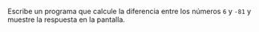 Escribe un programa que calcule la diferencia entre los números `6` y `-81` y muestre la respuesta en la pantalla.
